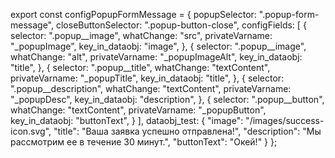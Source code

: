 export const configPopupFormMessage = {
  popupSelector: ".popup-form-message",
  closeButtonSelector: ".popup-button-close",
  configFields: [
    {
      selector: ".popup__image",
      whatChange: "src",
      privateVarname: "_popupImage",
      key_in_dataobj: "image",
    },
    {
      selector: ".popup__image",
      whatChange: "alt",
      privateVarname: "_popupImageAlt",
      key_in_dataobj: "title",
    },
    {
      selector: ".popup__title",
      whatChange: "textContent",
      privateVarname: "_popupTitle",
      key_in_dataobj: "title",
    },
    {
      selector: ".popup__description",
      whatChange: "textContent",
      privateVarname: "_popupDesc",
      key_in_dataobj: "description",
    },
    {
      selector: ".popup__button",
      whatChange: "textContent",
      privateVarname: "_popupButton",
      key_in_dataobj: "buttonText",
    }
  ],
  dataobj_test: {
    "image": "/images/success-icon.svg",
    "title": "Ваша заявка успешно отправлена!",
    "description": "Мы рассмотрим ее в течение 30 минут.",
    "buttonText": "Окей!"
  }
};